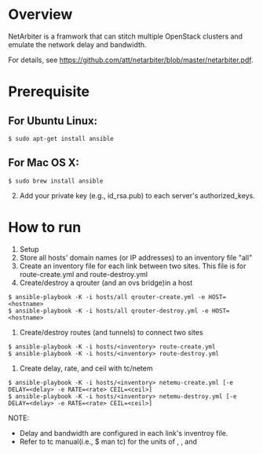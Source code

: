 
# Overview 
NetArbiter is a framwork that can stitch multiple OpenStack clusters and emulate the network delay and bandwidth.

For details, see <https://github.com/att/netarbiter/blob/master/netarbiter.pdf>.

# Prerequisite 
## For Ubuntu Linux:
```
$ sudo apt-get install ansible
```
## For Mac OS X:
```
$ sudo brew install ansible
```

2. Add your private key (e.g., id_rsa.pub) to each server's authorized_keys.

# How to run 
1. Setup
 1. Store all hosts' domain names (or IP addresses) to an inventory file "all"
 2. Create an inventory file for each link between two sites. 
  This file is for route-create.yml and route-destroy.yml
1. Create/destroy a qrouter (and an ovs bridge)in a host
```
$ ansible-playbook -K -i hosts/all qrouter-create.yml -e HOST=<hostname> 
$ ansible-playbook -K -i hosts/all qrouter-destroy.yml -e HOST=<hostname> 
```
1. Create/destroy routes (and tunnels) to connect two sites 
```
$ ansible-playbook -K -i hosts/<inventory> route-create.yml
$ ansible-playbook -K -i hosts/<inventory> route-destroy.yml
```
1. Create delay, rate, and ceil with tc/netem
```
$ ansible-playbook -K -i hosts/<inventory> netemu-create.yml [-e DELAY=<delay> -e RATE=<rate> CEIL=<ceil>]
$ ansible-playbook -K -i hosts/<inventory> netemu-destroy.yml [-e DELAY=<delay> -e RATE=<rate> CEIL=<ceil>]
```
NOTE:
 - Delay and bandwidth are configured in each link's inventroy file. 
 - Refer to tc manual(i.e., $ man tc) for the units of <delay>, <rate>, and <ceil> 
